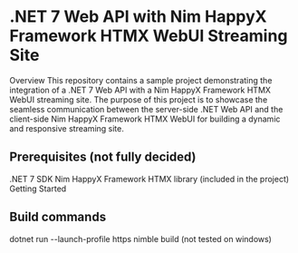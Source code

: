 # .NET 7 Web API with Nim HappyX Framework HTMX WebUI Streaming Site
Overview
This repository contains a sample project demonstrating the integration of a .NET 7 Web API with a Nim HappyX Framework HTMX WebUI streaming site. The purpose of this project is to showcase the seamless communication between the server-side .NET Web API and the client-side Nim HappyX Framework HTMX WebUI for building a dynamic and responsive streaming site.


## Prerequisites (not fully decided)
.NET 7 SDK
Nim HappyX Framework
HTMX library (included in the project)
Getting Started


## Build commands
dotnet run --launch-profile https
nimble build (not tested on windows)


